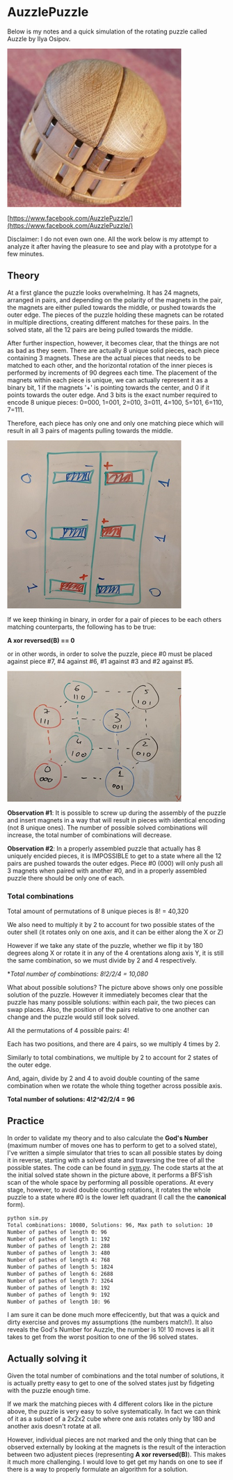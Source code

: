# AuzzlePuzzle
Below is my notes and a quick simulation of the rotating puzzle called Auzzle by Ilya Osipov.

![Woodpic](woodpic.png)

[https://www.facebook.com/AuzzlePuzzle/](https://www.facebook.com/AuzzlePuzzle/)

Disclaimer: I do not even own one. All the work below is my attempt to analyze it after having the pleasure to see and play with a prototype for a few minutes.

## Theory
At a first glance the puzzle looks overwhelming. It has 24 magnets, arranged in pairs, and depending on the polarity of the magnets in the pair, the magnets are either pulled towards the middle, or pushed towards the outer edge. The pieces of the puzzle holding these magnets can be rotated in multiple directions, creating different matches for these pairs. In the solved state, all the 12 pairs are being pulled towards the middle.

After further inspection, however, it becomes clear, that the things are not as bad as they seem. There are actually 8 unique solid pieces, each piece containing 3 magnets. These are the actual pieces that needs to be matched to each other, and the horizontal rotation of the inner pieces is performed by increments of 90 degrees each time. The placement of the magnets within each piece is unique, we can actually represent it as a binary bit, 1 if the magnets '+' is pointing towards the center, and 0 if it points towards the outer edge. And 3 bits is the exact number required to encode 8 unique pieces: 0=000, 1=001, 2=010, 3=011, 4=100, 5=101, 6=110, 7=111.

Therefore, each piece has only one and only one matching piece which will result in all 3 pairs of magents pulling towards the middle.

![Magnets](magnets.jpg)

If we keep thinking in binary, in order for a pair of pieces to be each others matching counterparts, the following has to be true:

**A xor reversed(B) == 0**

or in other words, in order to solve the puzzle, piece #0 must be placed against piece #7, #4 against #6, #1 against #3 and #2 against #5.

![Solution](solution.jpg)

**Observation #1**: It is possible to screw up during the assembly of the puzzle and insert magnets in a way that will result in pieces with identical encoding (not 8 unique ones). The number of possible solved combinations will increase, the total number of combinations will decrease.

**Observation #2**: In a properly assembled puzzle that actually has 8 uniquely encided pieces, it is IMPOSSIBLE to get to a state where all the 12 pairs are pushed towards the outer edges. Piece #0 (000) will only push all 3  magnets when paired with another #0, and in a properly assembled puzzle there should be only one of each.

### Total combinations

Total amount of permutations of 8 unique pieces is 8! = 40,320

We also need to multiply it by 2 to account for two possible states of the outer shell (it rotates only on one axis, and it can be either along the X or Z)

However if we take any state of the puzzle, whether we flip it by 180 degrees along X or rotate it in any of the 4 orentations along axis Y, it is still the same combination, so we must divide by 2 and 4 respectively.

**Total number of combinations: 8!*2/2/4 = 10,080**

What about possible solutions?
The picture above shows only one possible solution of the puzzle. However it immediately becomes clear that the puzzle has many possible solutions: within each pair, the two pieces can swap places. Also, the position of the pairs relative to one another can change and the puzzle would still look solved. 

All the permutations of 4 possible pairs: 4!

Each has two positions, and there are 4 pairs, so we multiply 4 times by 2.

Similarly to total combinations, we multiple by 2 to account for 2 states of the outer edge.

And, again, divide by 2 and 4 to avoid double counting of the same combination when we rotate the whole thing together across possible axis.

**Total number of solutions: 4!*2^4*2/2/4 = 96**

## Practice

In order to validate my theory and to also calculate the **God's Number** (maximum number of moves one has to perform to get to a solved state), I've written a simple simulator that tries to scan all possible states by doing it in reverse, starting with a solved state and traversing the tree of all the possible states. The code can be found in [sym.py](sym.py). The code starts at the at the initial solved state shown in the picture above, it performs a BFS'ish scan of the whole space by performing all possible operations. At every stage, however, to avoid double counting rotations, it rotates the whole puzzle to a state where #0 is the lower left quadrant (I call the the **canonical** form). 

```
python sim.py
Total combinations: 10080, Solutions: 96, Max path to solution: 10
Number of pathes of length 0: 96
Number of pathes of length 1: 192
Number of pathes of length 2: 288
Number of pathes of length 3: 480
Number of pathes of length 4: 768
Number of pathes of length 5: 1824
Number of pathes of length 6: 2688
Number of pathes of length 7: 3264
Number of pathes of length 8: 192
Number of pathes of length 9: 192
Number of pathes of length 10: 96
```
I am sure it can be done much more effecicently, but that was a quick and dirty exercise and proves my assumptions (the numbers match!). It also reveals the God's Number for Auzzle, the number is 10! 10 moves is all it takes to get from the worst position to one of the 96 solved states.

## Actually solving it

Given the total number of combinations and the total number of solutions, it is actually pretty easy to get to one of the solved states just by fidgeting with the puzzle enough time.

If we mark the matching pieces with 4 different colors like in the picture above, the puzzle is very easy to solve systematically. In fact we can think of it as a subset of a 2x2x2 cube where one axis rotates only by 180 and another axis doesn't rotate at all. 

However, individual pieces are not marked and the only thing that can be observed externally by looking at the magnets is the result of the interaction between two adjustent pieces (representing **A xor reversed(B)**). This  makes it much more challenging. I would love to get get my hands on one to see if there is a way to properly formulate an algorithm for a solution.

